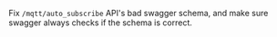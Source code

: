 Fix `/mqtt/auto_subscribe` API's bad swagger schema, and make sure swagger always checks if the schema is correct.

